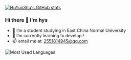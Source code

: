 [![HuYunShu's GitHub stats](https://github-readme-stats.vercel.app/api?username=HuYunShu)](https://github.com/anuraghazra/github-readme-stats)

### Hi there 👋 I'm hys
- 🔭 I’m a student studying in East China Normal University
- 🌱 I’m currently learning to develop !
- 📫 email me at: 2551814945@qq.com

![Most Used Languages](https://github-readme-stats.vercel.app/api/top-langs/?username=HuYunShu&theme=dark&layout=compact)

